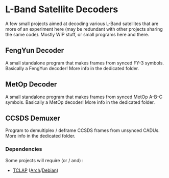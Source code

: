 # L-Band Satellite Decoders

A few small projects aimed at decoding various L-Band satellites that are more of an experiment here (may be redundant with other projects sharing the same code).
Mostly WIP stuff, or small programs here and there.

## FengYun Decoder

A small standalone program that makes frames from synced FY-3 symbols. Basically a FengYun decoder!
More info in the dedicated folder.

## MetOp Decoder

A small standalone program that makes frames from synced MetOp A-B-C symbols. Basically a MetOp decoder!
More info in the dedicated folder.

## CCSDS Demuxer

Program to demultiplex / deframe CCSDS frames from unsynced CADUs.
More info in the dedicated folder.


### Dependencies

Some projects will require (or / and) :
- [TCLAP](http://tclap.sourceforge.net/) ([Arch](https://www.archlinux.org/packages/community/any/tclap/)/[Debian](https://packages.debian.org/search?suite=default&section=all&arch=any&searchon=names&keywords=tclap))